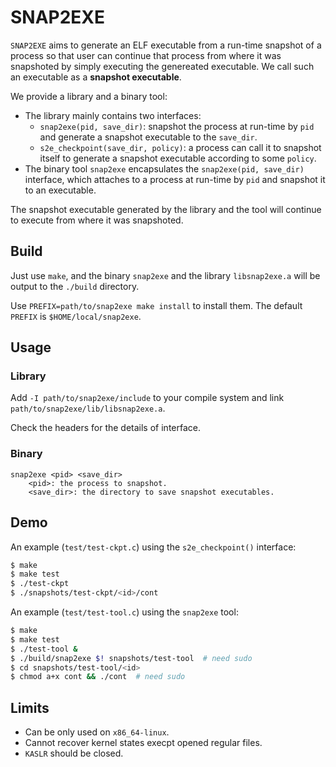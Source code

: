 # SNAP2EXE

`SNAP2EXE` aims to generate an ELF executable from a run-time snapshot of a process so that user can continue that process from where it was snapshoted by simply executing the genereated executable. We call such an executable as a **snapshot executable**.

We provide a library and a binary tool:
- The library mainly contains two interfaces:
    - `snap2exe(pid, save_dir)`: snapshot the process at run-time by `pid` and generate a snapshot executable to the `save_dir`.
    - `s2e_checkpoint(save_dir, policy)`: a process can call it to snapshot itself to generate a snapshot executable according to some `policy`.
- The binary tool `snap2exe` encapsulates the `snap2exe(pid, save_dir)` interface, which attaches to a process at run-time by `pid` and snapshot it to an executable.

The snapshot executable generated by the library and the tool will continue to execute from where it was snapshoted.

## Build

Just use `make`, and the binary `snap2exe` and the library `libsnap2exe.a` will be output to the `./build` directory.

Use `PREFIX=path/to/snap2exe make install` to install them.
The default `PREFIX` is `$HOME/local/snap2exe`.

## Usage

### Library

Add `-I path/to/snap2exe/include` to your compile system
and link `path/to/snap2exe/lib/libsnap2exe.a`.

Check the headers for the details of interface.

### Binary

```
snap2exe <pid> <save_dir>
    <pid>: the process to snapshot.
    <save_dir>: the directory to save snapshot executables.
```

## Demo

An example (`test/test-ckpt.c`) using the `s2e_checkpoint()` interface:

```bash
$ make
$ make test
$ ./test-ckpt
$ ./snapshots/test-ckpt/<id>/cont
```

An example (`test/test-tool.c`) using the `snap2exe` tool:

```bash
$ make
$ make test
$ ./test-tool &
$ ./build/snap2exe $! snapshots/test-tool  # need sudo
$ cd snapshots/test-tool/<id>
$ chmod a+x cont && ./cont  # need sudo
```

## Limits

- Can be only used on `x86_64-linux`.
- Cannot recover kernel states execpt opened regular files.
- `KASLR` should be closed.